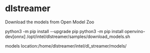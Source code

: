 # dlstreamer

Download the models from Open Model Zoo

python3 -m pip install --upgrade pip
python3 -m pip install openvino-dev[onnx]
/opt/intel/dlstreamer/samples/download_models.sh

models location:/home/dlstreamer/intel/dl_streamer/models/
